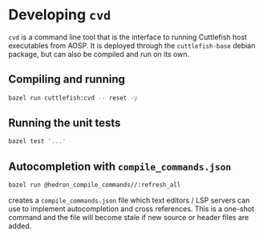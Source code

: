 # Developing `cvd`

`cvd` is a command line tool that is the interface to running Cuttlefish host
executables from AOSP. It is deployed through the `cuttlefish-base` debian
package, but can also be compiled and run on its own.

## Compiling and running

```sh
bazel run cuttlefish:cvd -- reset -y
```

## Running the unit tests

```sh
bazel test '...'
```

## Autocompletion with `compile_commands.json`

```sh
bazel run @hedron_compile_commands//:refresh_all
```
creates a `compile_commands.json` file which text editors / LSP servers can use
to implement autocompletion and cross references. This is a one-shot command and
the file will become stale if new source or header files are added.
